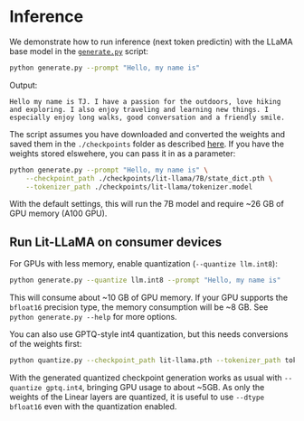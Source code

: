 # Inference

We demonstrate how to run inference (next token predictin) with the LLaMA base model in the [`generate.py`](generate.py) script:

```bash
python generate.py --prompt "Hello, my name is"
```
Output:
```
Hello my name is TJ. I have a passion for the outdoors, love hiking and exploring. I also enjoy traveling and learning new things. I especially enjoy long walks, good conversation and a friendly smile.
```

The script assumes you have downloaded and converted the weights and saved them in the `./checkpoints` folder as described [here](download_weights.md). If you have the weights stored elswehere, you can pass it in as a parameter:

```bash
python generate.py --prompt "Hello, my name is" \
    --checkpoint_path ./checkpoints/lit-llama/7B/state_dict.pth \
    --tokenizer_path ./checkpoints/lit-llama/tokenizer.model
```

With the default settings, this will run the 7B model and require ~26 GB of GPU memory (A100 GPU).

## Run Lit-LLaMA on consumer devices

For GPUs with less memory, enable quantization (`--quantize llm.int8`):

```bash
python generate.py --quantize llm.int8 --prompt "Hello, my name is"
```
This will consume about ~10 GB of GPU memory. If your GPU supports the `bfloat16` precision type, the memory consumption will be ~8 GB. See `python generate.py --help` for more options.

You can also use GPTQ-style int4 quantization, but this needs conversions of the weights first:

```bash
python quantize.py --checkpoint_path lit-llama.pth --tokenizer_path tokenizer.model --output_path llama-7b-gptq.4bit.pt --dtype bfloat16  --quantize gptq.int4
```

With the generated quantized checkpoint generation works as usual with `--quantize gptq.int4`, bringing GPU usage to about ~5GB. As only the weights of the Linear layers are quantized, it is useful to use `--dtype bfloat16` even with the quantization enabled.
